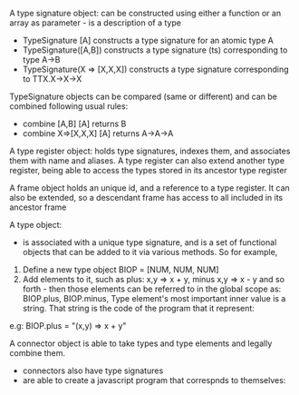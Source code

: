 A type signature object: can be constructed using either a function or an array as parameter - is a description of a type

- TypeSignature [A] constructs a type signature for an atomic type A
- TypeSignature([A,B]) constructs a type signature (ts) corresponding to type A->B
- TypeSignature(X => [X,X,X]) constructs a type signature corresponding to TTX.X->X->X


TypeSignature objects can be compared (same or different) and can be combined following usual rules:
 - combine [A,B] [A] returns B
 - combine X=>[X,X,X] [A] returns A->A->A

A type register object: holds type signatures, indexes them, and associates them with name and aliases. A type register can also extend another type register, being able to access the types stored in its ancestor type register

A frame object holds an unique id, and a reference to a type register. It can also be extended, so a descendant frame has access to all included in its ancestor frame

A type object:
- is associated with a unique type signature, and is a set of functional objects that can be added to it via various methods. So for example, 
1. Define a new type object BIOP = [NUM, NUM, NUM]
2. Add elements to it, such as plus: x,y => x + y, minus x,y => x - y and so forth - then those elements can be referred to in the global scope as: BIOP.plus, BIOP.minus, 
Type element's most important inner value is a string. That string is the code of the program that it represent: 

e.g:
BIOP.plus = "(x,y) => x + y"

A connector object is able to take types and type elements and legally combine them. 
- connectors also have type signatures
- are able to create a javascript program that correspnds to themselves: 

